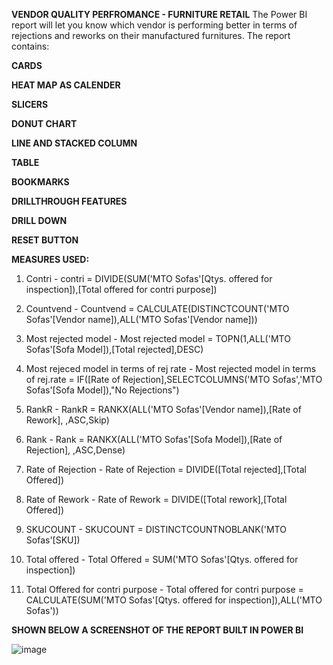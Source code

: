 **VENDOR QUALITY PERFROMANCE - FURNITURE RETAIL**
The Power BI report will let you know which vendor is performing better in terms of rejections and reworks on their manufactured furnitures.
The report contains:

**CARDS**

**HEAT MAP AS CALENDER**

**SLICERS**

**DONUT CHART**

**LINE AND STACKED COLUMN**

**TABLE**

**BOOKMARKS**

**DRILLTHROUGH FEATURES**

**DRILL DOWN**

**RESET BUTTON**

**MEASURES USED:**

1. Contri - contri = DIVIDE(SUM('MTO Sofas'[Qtys. offered for inspection]),[Total offered for contri purpose])

2. Countvend - Countvend = CALCULATE(DISTINCTCOUNT('MTO Sofas'[Vendor name]),ALL('MTO Sofas'[Vendor name]))

3. Most rejected model - Most rejected model = TOPN(1,ALL('MTO Sofas'[Sofa Model]),[Total rejected],DESC)

4. Most rejeced model in terms of rej rate - Most rejected model in terms of rej.rate = IF([Rate of Rejection],SELECTCOLUMNS('MTO Sofas','MTO Sofas'[Sofa Model]),"No Rejections")

5. RankR - RankR = RANKX(ALL('MTO Sofas'[Vendor name]),[Rate of Rework], ,ASC,Skip)

6. Rank - Rank = RANKX(ALL('MTO Sofas'[Sofa Model]),[Rate of Rejection], ,ASC,Dense)

7. Rate of Rejection - Rate of Rejection = DIVIDE([Total rejected],[Total Offered])

8. Rate of Rework - Rate of Rework = DIVIDE([Total rework],[Total Offered])

9. SKUCOUNT - SKUCOUNT = DISTINCTCOUNTNOBLANK('MTO Sofas'[SKU])

10. Total offered - Total Offered = SUM('MTO Sofas'[Qtys. offered for inspection])

11. Total Offered for contri purpose - Total offered for contri purpose = CALCULATE(SUM('MTO Sofas'[Qtys. offered for inspection]),ALL('MTO Sofas'))

    
**SHOWN BELOW A SCREENSHOT OF THE REPORT BUILT IN POWER BI**

![image](https://github.com/user-attachments/assets/848b337a-b541-4889-aba3-dfdaf49e222e)
